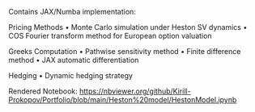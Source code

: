 Contains JAX/Numba implementation:

Pricing Methods
• Monte Carlo simulation under Heston SV dynamics
• COS Fourier transform method for European option valuation

Greeks Computation
• Pathwise sensitivity method
• Finite difference method
• JAX automatic differentiation

Hedging
• Dynamic hedging strategy

Rendered Notebook: https://nbviewer.org/github/Kirill-Prokopov/Portfolio/blob/main/Heston%20model/HestonModel.ipynb
